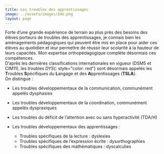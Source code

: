 ```yaml
---
title: Les troubles des apprentissages
image: ../assets/images/Ide.png
layout: page
---
```


Forte d’une grande expérience de terrain au plus près des besoins des élèves porteurs de troubles des apprentissages, je connais bien les aménagements pédagogiques qui peuvent être mis en place pour aider ces élèves au quotidien et leur permettre de réussir leur
scolarité à la hauteur de leurs capacités. Mon expertise orthopédagogique complète désormais ces compétences. <br>
D’après les dernières classifications internationales en vigueur (DSM5 et CIM11), les
troubles *DYS*{: style="color: red"} sont désormais appelés les **T**roubles **S**pécifiques du **L**angage et des **A**pprentissages (**TSLA**). <br> 
On distingue :
* Les troubles développementaux de la communication, communément appelés
dysphasies
* Les troubles développementaux de la coordination, communément appelés
dyspraxiques
* Les troubles du déficit de l’attention avec ou sans hyperactivité (TDA/H)
* Les troubles développementaux des apprentissages :

    * Troubles spécifiques de la lecture : dyslexies
    * Troubles spécifiques de l’expression écrite : dysorthographies
    * Troubles spécifiques des mathématiques : dyscalculies

